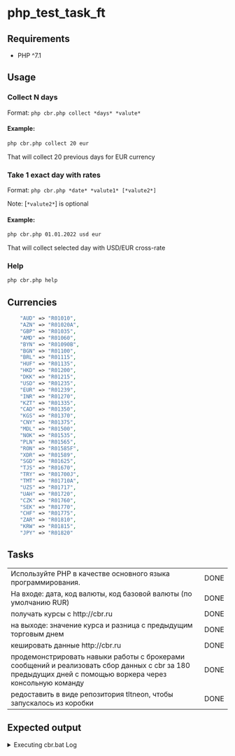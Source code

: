 # php_test_task_ft
## Requirements
* PHP ^7.1
## Usage
### Collect N days
Format: `php cbr.php collect *days* *valute*`
#### Example:
```bash
php cbr.php collect 20 eur
```
That will collect 20 previous days for EUR currency



### Take 1 exact day with rates
Format: `php cbr.php *date* *valute1* [*valute2*]`

Note: [`*valute2*`] is optional
#### Example:
```bash
php cbr.php 01.01.2022 usd eur
```
That will collect selected day with USD/EUR cross-rate


### Help
```bash
php cbr.php help
```

## Currencies
```php
    "AUD" => "R01010",
    "AZN" => "R01020A",
    "GBP" => "R01035",
    "AMD" => "R01060",
    "BYN" => "R01090B",
    "BGN" => "R01100",
    "BRL" => "R01115",
    "HUF" => "R01135",
    "HKD" => "R01200",
    "DKK" => "R01215",
    "USD" => "R01235",
    "EUR" => "R01239",
    "INR" => "R01270",
    "KZT" => "R01335",
    "CAD" => "R01350",
    "KGS" => "R01370",
    "CNY" => "R01375",
    "MDL" => "R01500",
    "NOK" => "R01535",
    "PLN" => "R01565",
    "RON" => "R01585F",
    "XDR" => "R01589",
    "SGD" => "R01625",
    "TJS" => "R01670",
    "TRY" => "R01700J",
    "TMT" => "R01710A",
    "UZS" => "R01717",
    "UAH" => "R01720",
    "CZK" => "R01760",
    "SEK" => "R01770",
    "CHF" => "R01775",
    "ZAR" => "R01810",
    "KRW" => "R01815",
    "JPY" => "R01820"
```
## Tasks
<table>
<tr><td>
Используйте PHP в качестве основного языка 
программирования.
</td><td>DONE</td></tr>
<tr><td>На входе: дата, код валюты, код базовой валюты (по 
умолчанию RUR)</td><td>DONE</td></tr>
<tr><td>получать курсы с http://cbr.ru</td><td>DONE</td></tr>
<tr><td>на выходе: значение курса и разница с предыдущим торговым 
днем</td><td>DONE</td></tr>
<tr><td>кешировать данные http://cbr.ru</td><td>DONE</td></tr>
<tr><td>продемонстрировать навыки работы с брокерами сообщений и 
реализовать сбор данных с cbr за 180 предыдущих дней с 
помощью воркера через консольную команду</td><td>DONE</td></tr>
<tr><td>редоставить в виде репозитория tltneon, чтобы запускалось из коробки</td><td>DONE</td></tr>
</table>

## Expected output
<details>
  <summary>Executing cbr.bat Log</summary>
  
> OS: Win 10

> PHP version 8.2


```php
D:\lab\cbr>php cbr.php help

1. Collect N days. Format: php cbr.php collect *days* *valute*
Example: php cbr.php collect 20 eur

2. Take 1 exact day with rates. Format: php cbr.php *date* *valute1* [*valute2*]
Example: php cbr.php 01.01.2022 usd eur


D:\lab\cbr>php cbr.php 01.01.2022 usd eur
Array
(
    [date] => 01/01/2022
    [valute] => USD/EUR
    [todayRate] => 0.8837
    [yesterdayDiff] => 0.7408
)

// Output below is dependent to current date and will be same only partially
D:\lab\cbr>php cbr.php collect 20 eur
Array
(
    [0] => Array
        (
            [date] => 12/04/2024
            [valute] => EUR/RUR
            [todayRate] => 99.7264
            [yesterdayDiff] => -0.9529
        )

    [1] => Array
        (
            [date] => 11/04/2024
            [valute] => EUR/RUR
            [todayRate] => 100.6793
            [yesterdayDiff] => -0.5540
        )

    [2] => Array
        (
            [date] => 10/04/2024
            [valute] => EUR/RUR
            [todayRate] => 101.2333
            [yesterdayDiff] => 0.4860
        )

    [3] => Array
        (
            [date] => 09/04/2024
            [valute] => EUR/RUR
            [todayRate] => 100.7473
            [yesterdayDiff] => 0.5237
        )

    [4] => Array
        (
            [date] => 08/04/2024
            [valute] => EUR/RUR
            [todayRate] => 100.2236
            [yesterdayDiff] => 0.0977
        )

    [5] => Array
        (
            [date] => 05/04/2024
            [valute] => EUR/RUR
            [todayRate] => 100.1259
            [yesterdayDiff] => 0.0591
        )

    [6] => Array
        (
            [date] => 04/04/2024
            [valute] => EUR/RUR
            [todayRate] => 100.0668
            [yesterdayDiff] => 0.6391
        )

    [7] => Array
        (
            [date] => 03/04/2024
            [valute] => EUR/RUR
            [todayRate] => 99.4277
            [yesterdayDiff] => 0.0161
        )

    [8] => Array
        (
            [date] => 02/04/2024
            [valute] => EUR/RUR
            [todayRate] => 99.4116
            [yesterdayDiff] => -0.1545
        )

    [9] => Array
        (
            [date] => 01/04/2024
            [valute] => EUR/RUR
            [todayRate] => 99.5661
            [yesterdayDiff] => 0.0362
        )

    [10] => Array
        (
            [date] => 29/03/2024
            [valute] => EUR/RUR
            [todayRate] => 99.5299
            [yesterdayDiff] => -0.1758
        )

    [11] => Array
        (
            [date] => 28/03/2024
            [valute] => EUR/RUR
            [todayRate] => 99.7057
            [yesterdayDiff] => -0.5647
        )

    [12] => Array
        (
            [date] => 27/03/2024
            [valute] => EUR/RUR
            [todayRate] => 100.2704
            [yesterdayDiff] => -0.1417
        )

    [13] => Array
        (
            [date] => 26/03/2024
            [valute] => EUR/RUR
            [todayRate] => 100.4121
            [yesterdayDiff] => 0.0470
        )

    [14] => Array
        (
            [date] => 25/03/2024
            [valute] => EUR/RUR
            [todayRate] => 100.3651
            [yesterdayDiff] => 0.1481
        )

    [15] => Array
        (
            [date] => 22/03/2024
            [valute] => EUR/RUR
            [todayRate] => 100.2170
            [yesterdayDiff] => -0.1480
        )

    [16] => Array
        (
            [date] => 21/03/2024
            [valute] => EUR/RUR
            [todayRate] => 100.3650
            [yesterdayDiff] => -0.2489
        )

    [17] => Array
        (
            [date] => 20/03/2024
            [valute] => EUR/RUR
            [todayRate] => 100.6139
            [yesterdayDiff] => 0.5092
        )

    [18] => Array
        (
            [date] => 19/03/2024
            [valute] => EUR/RUR
            [todayRate] => 100.1047
            [yesterdayDiff] => -0.1385
        )

    [19] => Array
        (
            [date] => 18/03/2024
            [valute] => EUR/RUR
            [todayRate] => 100.2432
            [yesterdayDiff] => 0.2714
        )

)

D:\lab\cbr>pause
```
</details>